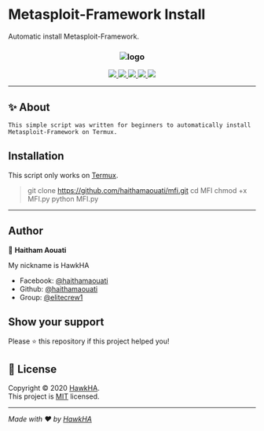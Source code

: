 # Metasploit-Framework Install

Automatic install Metasploit-Framework.

<h3 align="center"><img src="https://i.imgur.com/U6hdAfL.png" alt="logo"></h3>

<p align="center">
  <a href="http:s//hawkha.blogspot.com/">
    <img src="https://img.shields.io/badge/hawkha-Haitham%20Aouati-blue.svg">
  </a> 
  <a href="https://wikipedia.org/wiki/Python_(programming_language)">
    <img src="https://img.shields.io/badge/language-python-blue.svg">
 </a>
  <a href="https://github.com/haithamaouati/mfi/issues?q=is%3Aissue+is%3Aclosed">
      <img src="https://img.shields.io/github/issues/haithamaouati/mfi.svg">
  </a>
  <a href="https://github.com/haithamaouati/mfi/wiki">
      <img src="https://img.shields.io/badge/wiki%20-mfi-lightgrey.svg">
 </a>
  <a href="https://facebook.com/haithamaouati">
    <img src="https://img.shields.io/badge/facebook-haithamaouati-blue.svg">
 </a>
</p>

***

## ✨ About
```
This simple script was written for beginners to automatically install Metasploit-Framework on Termux.
```

## Installation

This script only works on [Termux](https://termux.com/).

> git clone https://github.com/haithamaouati/mfi.git
> cd MFI
> chmod +x MFI.py
> python MFI.py

***

## Author

👤 **Haitham Aouati**

My nickname is HawkHA
- Facebook: [@haithamaouati](https://twitter.com/haithamaouati)
- Github: [@haithamaouati](https://github.com/haithamaouati)
- Group: [@elitecrew1](https://www.facebook.com/groups/elitecrew1)

## Show your support

Please ⭐️ this repository if this project helped you!

## 📝 License

Copyright © 2020 [HawkHA](https://github.com/haithamaouati).<br />
This project is [MIT](https://choosealicense.com/licenses/mit/) licensed.

---

_Made with ❤️ by [HawkHA](https://github.com/haithamaouati/)_
